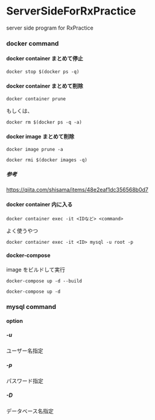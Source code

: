 # ServerSideForRxPractice
server side program for RxPractice

### docker command

#### docker container まとめて停止

```
docker stop $(docker ps -q)
```

#### docker container まとめて削除

```
docker container prune
```

もしくは、

```
docker rm $(docker ps -q -a)
```

#### docker image まとめて削除

```
docker image prune -a
```

```
docker rmi $(docker images -q)
```

##### 参考

https://qiita.com/shisama/items/48e2eaf1dc356568b0d7

#### docker container 内に入る

```
docker container exec -it <IDなど> <command>
```

よく使うやつ

```
docker container exec -it <ID> mysql -u root -p
```

#### docker-compose 

image をビルドして実行

```
docker-compose up -d --build
```

```
docker-compose up -d
```

### mysql command

#### option

##### -u

ユーザー名指定

##### -p

パスワード指定

##### -D

データベース名指定